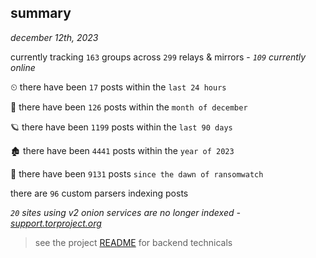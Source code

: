 
## summary
_december 12th, 2023_

currently tracking `163` groups across `299` relays & mirrors - _`109` currently online_

⏲ there have been `17` posts within the `last 24 hours`

🦈 there have been `126` posts within the `month of december`

🪐 there have been `1199` posts within the `last 90 days`

🏚 there have been `4441` posts within the `year of 2023`

🦕 there have been `9131` posts `since the dawn of ransomwatch`

there are `96` custom parsers indexing posts

_`20` sites using v2 onion services are no longer indexed - [support.torproject.org](https://support.torproject.org/onionservices/v2-deprecation/)_

> see the project [README](https://github.com/joshhighet/ransomwatch#ransomwatch--) for backend technicals
